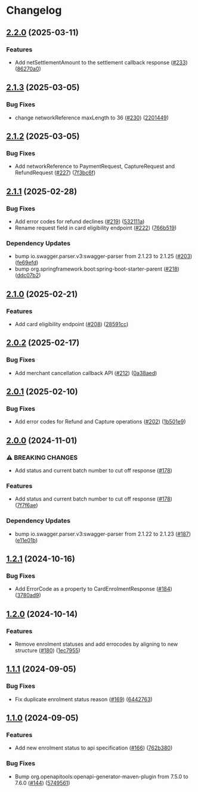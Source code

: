 # Changelog

## [2.2.0](https://github.com/BankAxept/bankaxept-epayment-development-kit/compare/v2.1.3...v2.2.0) (2025-03-11)


### Features

* Add netSettlementAmount to the settlement callback response ([#233](https://github.com/BankAxept/bankaxept-epayment-development-kit/issues/233)) ([86270a0](https://github.com/BankAxept/bankaxept-epayment-development-kit/commit/86270a0557a5bf723c816bfc07dcc991e07a5514))

## [2.1.3](https://github.com/BankAxept/bankaxept-epayment-development-kit/compare/v2.1.2...v2.1.3) (2025-03-05)


### Bug Fixes

* change networkReference maxLength to 36 ([#230](https://github.com/BankAxept/bankaxept-epayment-development-kit/issues/230)) ([2201449](https://github.com/BankAxept/bankaxept-epayment-development-kit/commit/22014494a66c59da93c75c1e05f174f5e44fdedf))

## [2.1.2](https://github.com/BankAxept/bankaxept-epayment-development-kit/compare/v2.1.1...v2.1.2) (2025-03-05)


### Bug Fixes

* Add networkReference to PaymentRequest, CaptureRequest and RefundRequest ([#227](https://github.com/BankAxept/bankaxept-epayment-development-kit/issues/227)) ([7f3bc6f](https://github.com/BankAxept/bankaxept-epayment-development-kit/commit/7f3bc6f3c58b4523b3085e6f2e9d8318de7fc113))

## [2.1.1](https://github.com/BankAxept/bankaxept-epayment-development-kit/compare/v2.1.0...v2.1.1) (2025-02-28)


### Bug Fixes

* Add error codes for refund declines ([#219](https://github.com/BankAxept/bankaxept-epayment-development-kit/issues/219)) ([532111a](https://github.com/BankAxept/bankaxept-epayment-development-kit/commit/532111a79e02b89fe3eda9a5566a7ec9d8af3416))
* Rename request field in card eligibility endpoint ([#222](https://github.com/BankAxept/bankaxept-epayment-development-kit/issues/222)) ([766b519](https://github.com/BankAxept/bankaxept-epayment-development-kit/commit/766b51930e681c2470233ee3a6e573faf01569fc))


### Dependency Updates

* bump io.swagger.parser.v3:swagger-parser from 2.1.23 to 2.1.25 ([#203](https://github.com/BankAxept/bankaxept-epayment-development-kit/issues/203)) ([fe69efd](https://github.com/BankAxept/bankaxept-epayment-development-kit/commit/fe69efd31dfbb09f8ab80ec03316929162936f12))
* bump org.springframework.boot:spring-boot-starter-parent ([#218](https://github.com/BankAxept/bankaxept-epayment-development-kit/issues/218)) ([ddc07b2](https://github.com/BankAxept/bankaxept-epayment-development-kit/commit/ddc07b2b67e8e72c2a51bf53ab05d8a5ebbe930f))

## [2.1.0](https://github.com/BankAxept/bankaxept-epayment-development-kit/compare/v2.0.2...v2.1.0) (2025-02-21)


### Features

* Add card eligibility endpoint ([#208](https://github.com/BankAxept/bankaxept-epayment-development-kit/issues/208)) ([28591cc](https://github.com/BankAxept/bankaxept-epayment-development-kit/commit/28591cc15e40ed966a40b716023da6bc43d60d0d))

## [2.0.2](https://github.com/BankAxept/bankaxept-epayment-development-kit/compare/v2.0.1...v2.0.2) (2025-02-17)


### Bug Fixes

* Add merchant cancellation callback API ([#212](https://github.com/BankAxept/bankaxept-epayment-development-kit/issues/212)) ([0a38aed](https://github.com/BankAxept/bankaxept-epayment-development-kit/commit/0a38aeda97c6bdef4f9a2ef544127ad216fc2471))

## [2.0.1](https://github.com/BankAxept/bankaxept-epayment-development-kit/compare/v2.0.0...v2.0.1) (2025-02-10)


### Bug Fixes

* Add error codes for Refund and Capture operations ([#202](https://github.com/BankAxept/bankaxept-epayment-development-kit/issues/202)) ([1b501e9](https://github.com/BankAxept/bankaxept-epayment-development-kit/commit/1b501e986704c10b023c8d5c709657c6900944d8))

## [2.0.0](https://github.com/BankAxept/bankaxept-epayment-development-kit/compare/v1.2.1...v2.0.0) (2024-11-01)


### ⚠ BREAKING CHANGES

* Add status and current batch number to cut off response ([#178](https://github.com/BankAxept/bankaxept-epayment-development-kit/issues/178))

### Features

* Add status and current batch number to cut off response ([#178](https://github.com/BankAxept/bankaxept-epayment-development-kit/issues/178)) ([7f7f6ae](https://github.com/BankAxept/bankaxept-epayment-development-kit/commit/7f7f6aed011c595d29c0553b7efe9763f2c93fcc))


### Dependency Updates

* bump io.swagger.parser.v3:swagger-parser from 2.1.22 to 2.1.23 ([#187](https://github.com/BankAxept/bankaxept-epayment-development-kit/issues/187)) ([e11e01b](https://github.com/BankAxept/bankaxept-epayment-development-kit/commit/e11e01bfe5cba4fca8e8cbd3c339bf241e892484))

## [1.2.1](https://github.com/BankAxept/bankaxept-epayment-development-kit/compare/v1.2.0...v1.2.1) (2024-10-16)


### Bug Fixes

* Add ErrorCode as a property to CardEnrolmentResponse ([#184](https://github.com/BankAxept/bankaxept-epayment-development-kit/issues/184)) ([3780ad9](https://github.com/BankAxept/bankaxept-epayment-development-kit/commit/3780ad975eab24632a25da9374074a2ee8b3f00b))

## [1.2.0](https://github.com/BankAxept/bankaxept-epayment-development-kit/compare/v1.1.1...v1.2.0) (2024-10-14)


### Features

* Remove enrolment statuses and add errocodes by aligning to new structure ([#180](https://github.com/BankAxept/bankaxept-epayment-development-kit/issues/180)) ([1ec7955](https://github.com/BankAxept/bankaxept-epayment-development-kit/commit/1ec7955a9ba2578cece0cbb66609c63e88ca17a5))

## [1.1.1](https://github.com/BankAxept/bankaxept-epayment-development-kit/compare/v1.1.0...v1.1.1) (2024-09-05)


### Bug Fixes

* Fix duplicate enrolment status reason ([#169](https://github.com/BankAxept/bankaxept-epayment-development-kit/issues/169)) ([6442763](https://github.com/BankAxept/bankaxept-epayment-development-kit/commit/6442763f478b5f53411b3c8ece43f604917ac881))

## [1.1.0](https://github.com/BankAxept/bankaxept-epayment-development-kit/compare/1.0.3...v1.1.0) (2024-09-05)


### Features

* Add new enrolment status to api specification ([#166](https://github.com/BankAxept/bankaxept-epayment-development-kit/issues/166)) ([762b380](https://github.com/BankAxept/bankaxept-epayment-development-kit/commit/762b380eed03fb9f08665cf554d7c94c98e464ef))


### Bug Fixes

* Bump org.openapitools:openapi-generator-maven-plugin from 7.5.0 to 7.6.0 ([#144](https://github.com/BankAxept/bankaxept-epayment-development-kit/issues/144)) ([5749561](https://github.com/BankAxept/bankaxept-epayment-development-kit/commit/5749561064bf6694904958c8c304dc7be0daace6))
